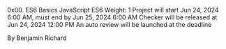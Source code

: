 0x00. ES6 Basics
JavaScript
ES6
 Weight: 1
 Project will start Jun 24, 2024 6:00 AM, must end by Jun 25, 2024 6:00 AM
 Checker will be released at Jun 24, 2024 12:00 PM
 An auto review will be launched at the deadline

By Benjamin Richard
